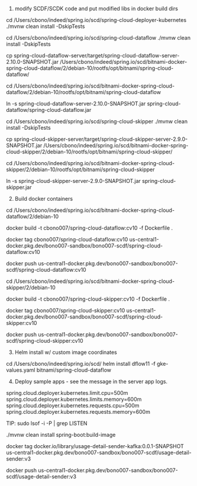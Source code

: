 




1. modify SCDF/SCDK code and put modified libs in docker build dirs

  cd /Users/cbono/indeed/spring.io/scd/spring-cloud-deployer-kubernetes
  ./mvnw clean install -DskipTests

  cd /Users/cbono/indeed/spring.io/scd/spring-cloud-dataflow
  ./mvnw clean install -DskipTests

  cp spring-cloud-dataflow-server/target/spring-cloud-dataflow-server-2.10.0-SNAPSHOT.jar /Users/cbono/indeed/spring.io/scd/bitnami-docker-spring-cloud-dataflow/2/debian-10/rootfs/opt/bitnami/spring-cloud-dataflow/

  cd /Users/cbono/indeed/spring.io/scd/bitnami-docker-spring-cloud-dataflow/2/debian-10/rootfs/opt/bitnami/spring-cloud-dataflow

  ln -s spring-cloud-dataflow-server-2.10.0-SNAPSHOT.jar spring-cloud-dataflow/spring-cloud-dataflow.jar

  cd /Users/cbono/indeed/spring.io/scd/spring-cloud-skipper
  ./mvnw clean install -DskipTests

  cp spring-cloud-skipper-server/target/spring-cloud-skipper-server-2.9.0-SNAPSHOT.jar /Users/cbono/indeed/spring.io/scd/bitnami-docker-spring-cloud-skipper/2/debian-10/rootfs/opt/bitnami/spring-cloud-skipper/

  cd /Users/cbono/indeed/spring.io/scd/bitnami-docker-spring-cloud-skipper/2/debian-10/rootfs/opt/bitnami/spring-cloud-skipper

  ln -s spring-cloud-skipper-server-2.9.0-SNAPSHOT.jar spring-cloud-skipper.jar

2. Build docker containers

  cd /Users/cbono/indeed/spring.io/scd/bitnami-docker-spring-cloud-dataflow/2/debian-10

  docker build -t cbono007/spring-cloud-dataflow:cv10 -f Dockerfile .

  docker tag cbono007/spring-cloud-dataflow:cv10 us-central1-docker.pkg.dev/bono007-sandbox/bono007-scdf/spring-cloud-dataflow:cv10

  docker push us-central1-docker.pkg.dev/bono007-sandbox/bono007-scdf/spring-cloud-dataflow:cv10


  cd /Users/cbono/indeed/spring.io/scd/bitnami-docker-spring-cloud-skipper/2/debian-10

  docker build -t cbono007/spring-cloud-skipper:cv10 -f Dockerfile .

  docker tag cbono007/spring-cloud-skipper:cv10 us-central1-docker.pkg.dev/bono007-sandbox/bono007-scdf/spring-cloud-skipper:cv10

  docker push us-central1-docker.pkg.dev/bono007-sandbox/bono007-scdf/spring-cloud-skipper:cv10


3. Helm install w/ custom image coordinates

  cd /Users/cbono/indeed/spring.io/scd/
  helm install dflow11 -f gke-values.yaml bitnami/spring-cloud-dataflow




4. Deploy sample apps - see the message in the server app logs.

  spring.cloud.deployer.kubernetes.limit.cpu=500m
  spring.cloud.deployer.kubernetes.limits.memory=600m
  spring.cloud.deployer.kubernetes.requests.cpu=500m
  spring.cloud.deployer.kubernetes.requests.memory=600m








TIP: sudo lsof -i -P | grep LISTEN

./mvnw clean install spring-boot:build-image

docker tag docker.io/library/usage-detail-sender-kafka:0.0.1-SNAPSHOT us-central1-docker.pkg.dev/bono007-sandbox/bono007-scdf/usage-detail-sender:v3

docker push us-central1-docker.pkg.dev/bono007-sandbox/bono007-scdf/usage-detail-sender:v3

